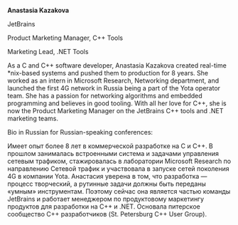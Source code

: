 __Anastasia Kazakova__

JetBrains

Product Marketing Manager, C++ Tools

Marketing Lead, .NET Tools

As a C and C++ software developer, Anastasia Kazakova created real-time \*nix-based systems and pushed them to production for 8 years. She worked as an intern in Microsoft Research, Networking department, and launched the first 4G network in Russia being a part of the Yota operator team. She has a passion for networking algorithms and embedded programming and believes in good tooling. With all her love for C++, she is now the Product Marketing Manager on the JetBrains C++ tools and .NET marketing teams.

Bio in Russian for Russian-speaking conferences:

Имеет опыт более 8 лет в коммерческой разработке на C и C++. В прошлом занималась встроенными система и задачами управления сетевым трафиком, стажировалась в лаборатории Microsoft Research по направлению Сетевой трафик и участвовала в запуске сетей поколения 4G в компании Yota. Анастасия уверена в том, что разработка — процесс творческий, а рутинные задачи должны быть переданы «умным» инструментам. Поэтому сейчас она является частью команды JetBrains и работает менеджером по продуктовому маркетингу продуктов для разработки на C++ и .NET. Основала питерское сообщество C++ разработчиков (St. Petersburg C++ User Group).
